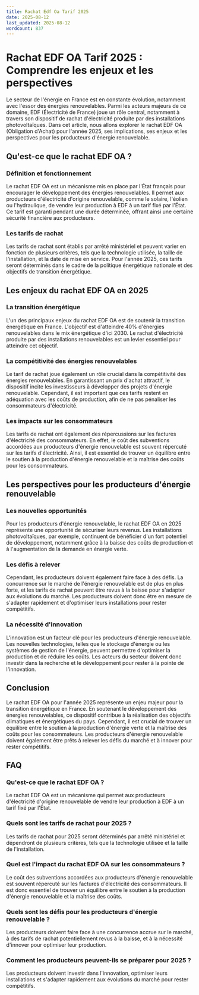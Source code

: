 ```yaml
---
title: Rachat Edf Oa Tarif 2025
date: 2025-08-12
last_updated: 2025-08-12
wordcount: 837
---
```


# Rachat EDF OA Tarif 2025 : Comprendre les enjeux et les perspectives

Le secteur de l'énergie en France est en constante évolution, notamment avec l'essor des énergies renouvelables. Parmi les acteurs majeurs de ce domaine, EDF (Électricité de France) joue un rôle central, notamment à travers son dispositif de rachat d'électricité produite par des installations photovoltaïques. Dans cet article, nous allons explorer le rachat EDF OA (Obligation d'Achat) pour l'année 2025, ses implications, ses enjeux et les perspectives pour les producteurs d'énergie renouvelable.

## Qu'est-ce que le rachat EDF OA ?

### Définition et fonctionnement

Le rachat EDF OA est un mécanisme mis en place par l'État français pour encourager le développement des énergies renouvelables. Il permet aux producteurs d'électricité d'origine renouvelable, comme le solaire, l'éolien ou l'hydraulique, de vendre leur production à EDF à un tarif fixé par l'État. Ce tarif est garanti pendant une durée déterminée, offrant ainsi une certaine sécurité financière aux producteurs.

### Les tarifs de rachat

Les tarifs de rachat sont établis par arrêté ministériel et peuvent varier en fonction de plusieurs critères, tels que la technologie utilisée, la taille de l'installation, et la date de mise en service. Pour l'année 2025, ces tarifs seront déterminés dans le cadre de la politique énergétique nationale et des objectifs de transition énergétique.

## Les enjeux du rachat EDF OA en 2025

### La transition énergétique

L'un des principaux enjeux du rachat EDF OA est de soutenir la transition énergétique en France. L'objectif est d'atteindre 40% d'énergies renouvelables dans le mix énergétique d'ici 2030. Le rachat d'électricité produite par des installations renouvelables est un levier essentiel pour atteindre cet objectif.

### La compétitivité des énergies renouvelables

Le tarif de rachat joue également un rôle crucial dans la compétitivité des énergies renouvelables. En garantissant un prix d'achat attractif, le dispositif incite les investisseurs à développer des projets d'énergie renouvelable. Cependant, il est important que ces tarifs restent en adéquation avec les coûts de production, afin de ne pas pénaliser les consommateurs d'électricité.

### Les impacts sur les consommateurs

Les tarifs de rachat ont également des répercussions sur les factures d'électricité des consommateurs. En effet, le coût des subventions accordées aux producteurs d'énergie renouvelable est souvent répercuté sur les tarifs d'électricité. Ainsi, il est essentiel de trouver un équilibre entre le soutien à la production d'énergie renouvelable et la maîtrise des coûts pour les consommateurs.

## Les perspectives pour les producteurs d'énergie renouvelable

### Les nouvelles opportunités

Pour les producteurs d'énergie renouvelable, le rachat EDF OA en 2025 représente une opportunité de sécuriser leurs revenus. Les installations photovoltaïques, par exemple, continuent de bénéficier d'un fort potentiel de développement, notamment grâce à la baisse des coûts de production et à l'augmentation de la demande en énergie verte.

### Les défis à relever

Cependant, les producteurs doivent également faire face à des défis. La concurrence sur le marché de l'énergie renouvelable est de plus en plus forte, et les tarifs de rachat peuvent être revus à la baisse pour s'adapter aux évolutions du marché. Les producteurs doivent donc être en mesure de s'adapter rapidement et d'optimiser leurs installations pour rester compétitifs.

### La nécessité d'innovation

L'innovation est un facteur clé pour les producteurs d'énergie renouvelable. Les nouvelles technologies, telles que le stockage d'énergie ou les systèmes de gestion de l'énergie, peuvent permettre d'optimiser la production et de réduire les coûts. Les acteurs du secteur doivent donc investir dans la recherche et le développement pour rester à la pointe de l'innovation.

## Conclusion

Le rachat EDF OA pour l'année 2025 représente un enjeu majeur pour la transition énergétique en France. En soutenant le développement des énergies renouvelables, ce dispositif contribue à la réalisation des objectifs climatiques et énergétiques du pays. Cependant, il est crucial de trouver un équilibre entre le soutien à la production d'énergie verte et la maîtrise des coûts pour les consommateurs. Les producteurs d'énergie renouvelable doivent également être prêts à relever les défis du marché et à innover pour rester compétitifs.

## FAQ

### Qu'est-ce que le rachat EDF OA ?

Le rachat EDF OA est un mécanisme qui permet aux producteurs d'électricité d'origine renouvelable de vendre leur production à EDF à un tarif fixé par l'État.

### Quels sont les tarifs de rachat pour 2025 ?

Les tarifs de rachat pour 2025 seront déterminés par arrêté ministériel et dépendront de plusieurs critères, tels que la technologie utilisée et la taille de l'installation.

### Quel est l'impact du rachat EDF OA sur les consommateurs ?

Le coût des subventions accordées aux producteurs d'énergie renouvelable est souvent répercuté sur les factures d'électricité des consommateurs. Il est donc essentiel de trouver un équilibre entre le soutien à la production d'énergie renouvelable et la maîtrise des coûts.

### Quels sont les défis pour les producteurs d'énergie renouvelable ?

Les producteurs doivent faire face à une concurrence accrue sur le marché, à des tarifs de rachat potentiellement revus à la baisse, et à la nécessité d'innover pour optimiser leur production.

### Comment les producteurs peuvent-ils se préparer pour 2025 ?

Les producteurs doivent investir dans l'innovation, optimiser leurs installations et s'adapter rapidement aux évolutions du marché pour rester compétitifs.